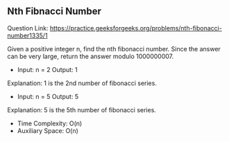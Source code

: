 ## Nth Fibnacci Number

Question Link: https://practice.geeksforgeeks.org/problems/nth-fibonacci-number1335/1

Given a positive integer n, find the nth fibonacci number. Since the answer can be very large, return the answer modulo 1000000007.

- Input: 
n = 2
Output: 
1 

Explanation: 
1 is the 2nd number of fibonacci series.

- Input: 
n = 5
Output: 
5

Explanation: 
5 is the 5th number of fibonacci series.

- Time Complexity: O(n)
- Auxiliary Space: O(n)